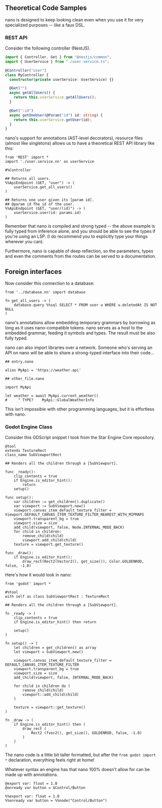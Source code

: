 ## Theoretical Code Samples

nano is designed to keep looking clean even when you use it for very specialized purposes -- like a faux DSL.

### REST API

Consider the following controller (NestJS).

```ts
import { Controller, Get } from "@nestjs/common";
import { UserService } from "./user.service.ts";

@Controller("user")
class MyController {
  constructor(private userService: UserService) {}

  @Get("")
  async getAllUsers() {
    return this.userService.getAllUsers();
  }

  @Get(":id")
  async getOneUser(@Param("id") id: string) {
    return this.userService.getUser(id);
  }
}
```

nano's support for annotations (AST-level decorators), resource files (almost like singletons) allows us to have a theoretical REST API library like this:

```nano
from 'REST' import *
import './user.service.nn' as userService

#%Controller

## Returns all users.
%%ApiEndpoint (GET, "user") -> (
	userService.get_all_users()
)

## Returns one user given its [param id].
## @param id The id of the user.
%%ApiEndpoint (GET, "user/(id)") -> (
	userService.user(id: params.id)
)
```

Remember that nano is compiled and strong typed -- the above example is fully typed from inference alone, and you should be able to see the types if you're using an LSP. (I do recommend you to explicitly type your things wherever you can).

Furthermore, nano is capable of deep reflection, so the parameters, types and even the comments from the routes can be served to a documentation.

## Foreign interfaces

Now consider this connection to a database:

```nano
from '../database.nn' import database

fn get_all_users -> (
	database.query %%sql SELECT * FROM user u WHERE u.deletedAt IS NOT NULL
)
```

nano's annotations allow embedding temporary grammars by borrowing as long as it uses nano-compatible tokens. nano serves as a host to the embedded grammar, feeding it symbols and types. The result must be also fully typed.

nano can also import libraries over a network. Someone who's serving an API on nano will be able to share a strong-typed interface into their code...

```nano
## entry.nano

alias MyApi = 'https://weather.api'

## other_file.nano

import MyApi

let weather = await MyApi.current_weather()
#     ^ TYPE?    MyApi::GlobalWeatherInfo
```

This isn't impossible with other programming languages, but it is effortless with nano.

### Godot Engine Class

Consider this GDScript snippet I took from the Star Engine Core repository.

```gdscript
@tool
extends TextureRect
class_name SubViewportRect

## Renders all the children through a [SubViewport].

func _ready():
	clip_contents = true
	if Engine.is_editor_hint():
		return
	setup()

func setup():
	var children := get_children().duplicate()
	var viewport := SubViewport.new()
	viewport.canvas_item_default_texture_filter = Viewport.DEFAULT_CANVAS_ITEM_TEXTURE_FILTER_NEAREST_WITH_MIPMAPS
	viewport.transparent_bg = true
	viewport.size = size
	add_child(viewport, false, Node.INTERNAL_MODE_BACK)
	for child in children:
		remove_child(child)
		viewport.add_child(child)
	texture = viewport.get_texture()

func _draw():
	if Engine.is_editor_hint():
		draw_rect(Rect2(Vector2(), get_size()), Color.GOLDENROD, false, -1.0)
```

Here's how it would look in nano:

```nano
from 'godot' import *

#%tool
with self as class SubViewportRect : TextureRect

## Renders all the children through a [SubViewport].

fn _ready -> (
	clip_contents = true
	if Engine.is_editor_hint() then return

	setup()
)

fn setup() -> (
	let children = get_children() as array
	let viewport = SubViewport.new()

	viewport.canvas_item_default_texture_filter = DEFAULT_CANVAS_ITEM_TEXTURE_FILTER
	viewport.transparent_bg = true
	viewport.size = size
	add_child(viewport, false, INTERNAL_MODE_BACK)

	for child in children do (
		remove_child(child)
		viewport::add_child(child)
	)

	texture = viewport::get_texture()
)

fn _draw -> (
	if Engine.is_editor_hint() then (
		draw_rect (
			Rect2 (fvec2(), get_size(), GOLDENROD, false, -1.0)
		)
	)
)
```

The nano code is a little bit taller formatted, but after the `from godot import *` declaration, everything feels right at home!

Whatever syntax an engine has that nano 100% doesn't allow for can be made up with annotations.

```gdscript
@export var: float = 1.0
@onready var button = $Control/Button
```

```nano
%%export var: float = 1.0
%%onready var button = %%node("Control/Button")
```
